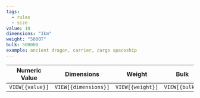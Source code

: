 ```yaml
---
tags:
  - rules
  - size
value: 10
dimensions: "1km"
weight: "5000T"
bulk: 500000
example: ancient dragon, carrier, cargo spaceship
---
```

|  Numeric Value  |      Dimensions      |      Weight      |      Bulk      |      Example      |
| :-------------: | :------------------: | :--------------: | :------------: | :---------------: |
| `VIEW[{value}]` | `VIEW[{dimensions}]` | `VIEW[{weight}]` | `VIEW[{bulk}]` | `VIEW[{example}]` |
